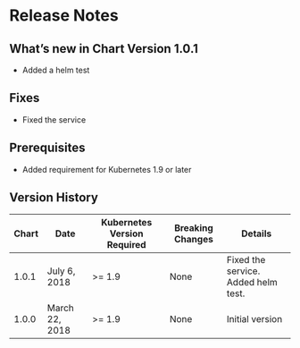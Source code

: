 # Release Notes

## What’s new in Chart Version  1.0.1

- Added a helm test

## Fixes

- Fixed the service

## Prerequisites

- Added requirement for Kubernetes 1.9 or later

## Version History

| Chart | Date | Kubernetes Version Required | Breaking Changes | Details |
| ----- | ---- | --------------------------- | ---------------- | ------- |
| 1.0.1 | July 6, 2018 | >= 1.9 | None | Fixed the service. Added helm test. |
| 1.0.0 | March 22, 2018 | >= 1.9  | None | Initial version |
